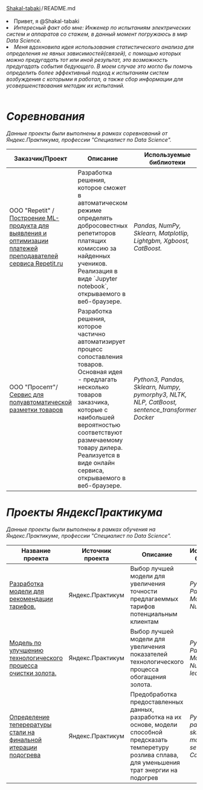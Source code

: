 <div class="Box-body p-4">
    <div class="d-flex flex-justify-between">
      <div class="text-mono text-small mb-3">
        <a href="/Shakal-tabaki/Shakal-tabaki" class="no-underline Link--primary">Shakal-tabaki</a><span class="color-fg-muted d-inline-block" style="padding:0px 2px;">/</span>README<span class="color-fg-muted">.md</span>
      </div>
    <br>
      

<li> Привет, я @Shakal-tabaki</li>
<li><em>Интересный факт обо мне: Инженер по испытаниям электрических систем и аппаратов со стажем, в данный момент погружаюсь в мир Data Science.</li>
<li>Меня вдохновила идея использования статистического анализа для определения не явных зависимостей(связей), с помощью которых можно предугадать тот или иной результат, это возможность предугадать события бедующего. В моем случае это могло бы помочь определить более эффективный подход к испытаниям систем возбуждения с которыми я работал, а также сбор информации для усовершенствования методик их испытаний.</li>
<br>

# Соревнования

<p dir="auto">Данные проекты были выполнены в рамках соревнований от Яндекс.Практикума, профессии "Специалист по Data Science".</p>
<markdown-accessiblity-table data-catalyst=""><table tabindex="0">
<thead>
<tr>
<th>Заказчик/Проект</th>
<th>Описание</th>
<th>Используемые библиотеки</th>
<th>Сертификат/Диплом</th>
</tr>
</thead>
<tbody>
<tr>
<td>ООО "Repetit" / <a href="https://github.com/Shakal-tabaki/project_repetit">Построение ML-продукта для выявления и оптимизации платежей преподавателей сервиса Repetit.ru</a></td>
<td>Разработка решения, которое сможет в автоматическом режиме определять добросовестных репетиторов платящих комиссию за найденных учеников. Реализация в виде `Jupyter notebook`, открываемого в веб-браузере.
</td>
<td><em>Pandas, NumPy, Sklearn, Matplotlip, Lightgbm, Xgboost, CatBoost.</em></td>
<td>Сертификат участника-не выдавался</td>
</tr>
<tr>
<td>ООО "Просепт"/<a href="https://github.com/Shakal-tabaki/Prosept_project">Сервис для полуавтоматической разметки товаров</a></td>
<td>Разработка решения, которое частично автоматизирует процесс сопоставления товаров. Основная идея - предлагать несколько товаров заказчика, которые с наибольшей вероятностью соответствуют размечаемому товару дилера. Реализуется в виде онлайн сервиса, открываемого в веб-браузере.</td>
<td><em>Python3, Pandas, Sklearn, Numpy, pymorphy3, NLTK, NLP, CatBoost, sentence_transformers, Docker</em></td>
<td><a href="https://github.com/Shakal-tabaki/Prosept_project/blob/main/Frame%20320.png">Сертификат участника</a></td>
</tr>
</tbody>
</table></markdown-accessiblity-table>

# Проекты ЯндексПрактикума
<p dir="auto">Данные проекты были выполнены в рамках обучения на Яндекс.Практикуме, профессии "Специалист по Data Science".</p>
<markdown-accessiblity-table data-catalyst=""><table tabindex="0">
<thead>
<tr>
<th>Название проекта</th>
<th>Источник проекта</th>
<th>Описание</th>
<th>Используемые библиотеки</th>
</tr>
</thead>
<tbody>
<tr>
<td><a href="https://github.com/Shakal-tabaki/yandex_practicum/blob/main/project_recommendation_of_tariffs/">Разработка модели для рекомендации тарифов.</a></td>
<td>Яндекс.Практикум</td>
<td>Выбор лучшей модели для увеличения точности предлагаеммых тарифов потенциальным клиентам</td>
<td><em>Python, Pandas, Matplotlib, NumPy, SciPy.</em></td>
</tr>
<tr>
<td><a href="https://github.com/Shakal-tabaki/yandex_practicum/blob/main/project_gold_recovery/">Модель по улучшению технологического процесса очистки золота.</a></td>
<td>Яндекс.Практикум</td>
<td>Выбор лучшей модели для увеличения показателей технологического процесса обогащения золота.</td>
<td><em>Python, Pandas, Matplotlib, NumPy, Scikit-learn, Seaborn</em></td>
</tr>
<tr>
<td><a href="https://github.com/Shakal-tabaki/yandex_practicum/tree/main/project_determination_of_alloy_temperature">Определение теперературы стали на финальной итерации подогрева</a></td>
<td>Яндекс.Практикум</td>
<td>Предобработка предоставленных данных, разработка на их основе, модели способной предсказать темперетуру розлива сплава, для уменьшения трат энергии на подогрев</td>
<td><em>Python, pandas, numpy, sklearn, matplotlib, seaborn, CatBoost</em></td>
</tr>
</tbody>
</table></markdown-accessiblity-table>
</article>
  </div>
